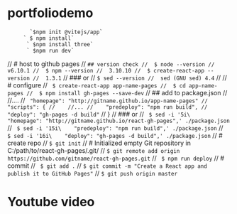 # portfoliodemo



    
           `$npm init @vitejs/app`
         ` $ npm install`
          ` $npm install three`
          ` $npm run dev`
      
// # host to github pages
// `## version check
//  $ node --version
//  v6.10.1
//  $ npm --version
//  3.10.10
//  $ create-react-app --version
//  1.3.1`
// ###  or 
// `$ sed --version
//  sed (GNU sed) 4.4`
//
// # configure
// ` $ create-react-app app-name-pages
//  $ cd app-name-pages
//  $ npm install gh-pages --save-dev`
// ## add to package.json
//  //....
// ` "homepage": "http://gitname.github.io/app-name-pages"
//  "scripts": {
//    //...
//    "predeploy": "npm run build",
//    "deploy": "gh-pages -d build"`
//  }
// ### or
// ` $ sed -i '5i\  "homepage": "http://gitname.github.io/react-gh-pages",' ./package.json`
// ` $ sed -i '15i\    "predeploy": "npm run build",' ./package.json`
// ` $ sed -i '16i\    "deploy": "gh-pages -d build",' ./package.json`
// #  create repo 
//  `$ git init`
// # Initialized empty Git repository in C:/path/to/react-gh-pages/.git/
//  `$ git remote add origin https://github.com/gitname/react-gh-pages.git`
// ` $ npm run deploy`
// # commit 
// ` $ git add .`
//  `$ git commit -m "Create a React app and publish it to GitHub Pages"`
//  `$ git push origin master`







# Youtube video 






       

